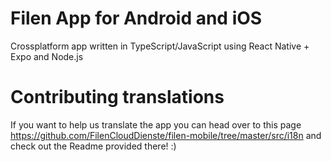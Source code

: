 # Filen App for Android and iOS
Crossplatform app written in TypeScript/JavaScript using React Native + Expo and Node.js

# Contributing translations
If you want to help us translate the app you can head over to this page https://github.com/FilenCloudDienste/filen-mobile/tree/master/src/i18n and check out the Readme provided there! :)